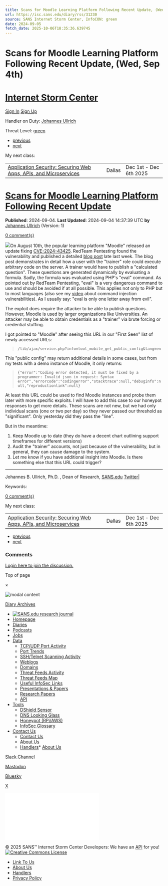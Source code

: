 ```yaml
---
title: Scans for Moodle Learning Platform Following Recent Update, (Wed, Sep 4th)
url: https://isc.sans.edu/diary/rss/31230
source: SANS Internet Storm Center, InfoCON: green
date: 2024-09-05
fetch_date: 2025-10-06T18:35:36.639745
---
```


# Scans for Moodle Learning Platform Following Recent Update, (Wed, Sep 4th)

# [Internet Storm Center](/)

[Sign In](/login.html)
[Sign Up](/register.html)

Handler on Duty: [Johannes Ullrich](/handler_list.html#johannes-ullrich "Johannes Ullrich")

Threat Level: [green](/infocon.html)

* [previous](/diary/31224)
* [next](/diary/31232)

My next class:

|  |  |  |
| --- | --- | --- |
| [Application Security: Securing Web Apps, APIs, and Microservices](https://www.sans.org/event/dallas-2025/course/application-security-securing-web-apps-api-microservices) | Dallas | Dec 1st - Dec 6th 2025 |

# [Scans for Moodle Learning Platform Following Recent Update](/forums/diary/Scans%2Bfor%2BMoodle%2BLearning%2BPlatform%2BFollowing%2BRecent%2BUpdate/31230/)

**Published**: 2024-09-04. **Last Updated**: 2024-09-04 14:37:39 UTC
**by** [Johannes Ullrich](https://plus.google.com/101587262224166552564?rel=author) (Version: 1)

[0 comment(s)](/diary/Scans%2Bfor%2BMoodle%2BLearning%2BPlatform%2BFollowing%2BRecent%2BUpdate/31230/#comments)

![](https://isc.sans.edu/diaryimages/images/Screenshot%202024-09-04%20at%207_34_11%E2%80%AFAM.png)On August 10th, the popular learning platform "Moodle" released an update fixing [CVE-2024-43425](/vuln.html?cve=2024-43425). RedTeam Pentesting found the vulnerability and published a detailed [blog post](https://blog.redteam-pentesting.de/2024/moodle-rce/) late last week. The blog post demonstrates in detail how a user with the "trainer" role could execute arbitrary code on the server. A trainer would have to publish a "calculated question". These questions are generated dynamically by evaluating a formula. Sadly, the formula was evaluated using PHP's "eval" command. As pointed out by RedTeam Pentesting, "eval" is a very dangerous command to use and should be avoided if at all possible. This applies not only to PHP but to most languages (also see my [video](https://www.youtube.com/watch?v=7QDO3pZbum8) about command injection vulnerabilities). As I usually say: "eval is only one letter away from evil".

The exploit does require the attacker to be able to publish questions. However, Moodle is used by larger organizations like Universities. An attacker may be able to obtain credentials as a "trainer" via brute forcing or credential stuffing.

I got pointed to "Moodle" after seeing this URL in our "First Seen" list of newly accessed URLs:

> `/lib/ajax/service.php?info=tool_mobile_get_public_config&lang=en`

This "public config" may return additional details in some cases, but from my tests with a demo instance of Moodle, it only returns:

> `{"error":"Coding error detected, it must be fixed by a programmer: Invalid json in request: Syntax error","errorcode":"codingerror","stacktrace":null,"debuginfo":null,"reproductionlink":null}`

At least this URL could be used to find Moodle instances and probe them later with more specific exploits. I will have to add this case to our honeypot responses to get more details. These scans are not new, but we had only individual scans (one or two per day) so they never passed our threshold as "significant". Only yesterday did they pass the "line".

But in the meantime:

1. Keep Moodle up to date (they do have a decent chart outlining support timeframes for different versions)
2. Audit the "trainer" accounts, not just because of the vulnerability, but in general, they can cause damage to the system.
3. Let me know if you have additional insight into Moodle. Is there something else that this URL could trigger?

---
Johannes B. Ullrich, Ph.D. , Dean of Research, [SANS.edu](https://sans.edu)
[Twitter](https://jbu.me/164)|

Keywords:

[0 comment(s)](/diary/Scans%2Bfor%2BMoodle%2BLearning%2BPlatform%2BFollowing%2BRecent%2BUpdate/31230/#comments)

My next class:

|  |  |  |
| --- | --- | --- |
| [Application Security: Securing Web Apps, APIs, and Microservices](https://www.sans.org/event/dallas-2025/course/application-security-securing-web-apps-api-microservices) | Dallas | Dec 1st - Dec 6th 2025 |

* [previous](/diary/31224)
* [next](/diary/31232)

### Comments

[Login here to join the discussion.](/login)

Top of page

×

![modal content]()

[Diary Archives](/diaryarchive.html)

* [![SANS.edu research journal](https://isc.sans.edu/images/researchjournal5.png)](/j/research)
* [Homepage](/index.html)
* [Diaries](/diaryarchive.html)
* [Podcasts](/podcast.html)
* [Jobs](/jobs)
* [Data](/data)
  + [TCP/UDP Port Activity](/data/port.html)
  + [Port Trends](/data/trends.html)
  + [SSH/Telnet Scanning Activity](/data/ssh.html)
  + [Weblogs](/weblogs)
  + [Domains](/data/domains.html)
  + [Threat Feeds Activity](/data/threatfeed.html)
  + [Threat Feeds Map](/data/threatmap.html)
  + [Useful InfoSec Links](/data/links.html)
  + [Presentations & Papers](/data/presentation.html)
  + [Research Papers](/data/researchpapers.html)
  + [API](/api)
* [Tools](/tools/)
  + [DShield Sensor](/howto.html)
  + [DNS Looking Glass](/tools/dnslookup)
  + [Honeypot (RPi/AWS)](/tools/honeypot)
  + [InfoSec Glossary](/tools/glossary)
* [Contact Us](/contact.html)
  + [Contact Us](/contact.html)
  + [About Us](/about.html)
  + [Handlers](/handler_list.html)* [About Us](/about.html)

[Slack Channel](/slack/index.html)

[Mastodon](https://infosec.exchange/%40sans_isc)

[Bluesky](https://bsky.app/profile/sansisc.bsky.social)

[X](https://twitter.com/sans_isc)

![](/adimg.html?id=)

© 2025 SANS™ Internet Storm Center
Developers: We have an [API](/api/) for you!   [![Creative Commons License](/images/cc.png)](https://creativecommons.org/licenses/by-nc-sa/4.0/)

* [Link To Us](/linkback.html)
* [About Us](/about.html)
* [Handlers](/handler_list.html)
* [Privacy Policy](/privacy.html)